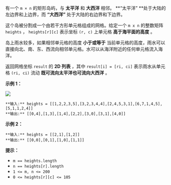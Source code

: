 有一个 `m × n` 的矩形岛屿，与 **太平洋** 和 **大西洋** 相邻。  **“太平洋”  **处于大陆的左边界和上边界，而 **“大西洋”**
处于大陆的右边界和下边界。

这个岛被分割成一个由若干方形单元格组成的网格。给定一个 `m x n` 的整数矩阵 `heights` ， `heights[r][c]` 表示坐标
`(r, c)` 上单元格 **高于海平面的高度** 。

岛上雨水较多，如果相邻单元格的高度 **小于或等于** 当前单元格的高度，雨水可以直接向北、南、东、西流向相邻单元格。水可以从海洋附近的任何单元格流入海洋。

返回网格坐标 `result` 的 **2D 列表** ，其中 `result[i] = [ri, ci]` 表示雨水从单元格 `(ri, ci)` 流动
**既可流向太平洋也可流向大西洋** 。



**示例 1：**

![](https://assets.leetcode.com/uploads/2021/06/08/waterflow-grid.jpg)

    
    
    **输入:** heights = [[1,2,2,3,5],[3,2,3,4,4],[2,4,5,3,1],[6,7,1,4,5],[5,1,1,2,4]]
    **输出:** [[0,4],[1,3],[1,4],[2,2],[3,0],[3,1],[4,0]]
    

**示例 2：**

    
    
    **输入:** heights = [[2,1],[1,2]]
    **输出:** [[0,0],[0,1],[1,0],[1,1]]
    



**提示：**

  * `m == heights.length`
  * `n == heights[r].length`
  * `1 <= m, n <= 200`
  * `0 <= heights[r][c] <= 105`


